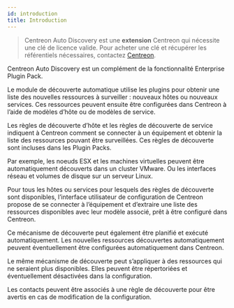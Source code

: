 ```yaml
---
id: introduction
title: Introduction
---
```


> Centreon Auto Discovery est une **extension** Centreon qui nécessite une clé
> de licence valide. Pour acheter une clé et récupérer les référentiels
> nécessaires, contactez [Centreon](mailto:sales@centreon.com).

Centreon Auto Discovery est un complément de la fonctionnalité Enterprise Plugin
Pack.

Le module de découverte automatique utilise les plugins pour obtenir une liste
des nouvelles ressources à surveiller : nouveaux hôtes ou nouveaux services. Ces
ressources peuvent ensuite être configurées dans Centreon à l’aide de modèles
d’hôte ou de modèles de service.

Les règles de découverte d’hôte et les règles de découverte de service indiquent
à Centreon comment se connecter à un équipement et obtenir la liste des
ressources pouvant être surveillées. Ces règles de découverte sont incluses dans
les Plugin Packs.

Par exemple, les noeuds ESX et les machines virtuelles peuvent être
automatiquement découverts dans un cluster VMware. Ou les interfaces réseau et
volumes de disque sur un serveur Linux.

Pour tous les hôtes ou services pour lesquels des règles de découverte sont
disponibles, l’interface utilisateur de configuration de Centreon propose de se
connecter à l’équipement et d’extraire une liste des ressources disponibles avec
leur modèle associé, prêt à être configuré dans Centreon.

Ce mécanisme de découverte peut également être planifié et exécuté
automatiquement. Les nouvelles ressources découvertes automatiquement peuvent
éventuellement être configurées automatiquement dans Centreon.

Le même mécanisme de découverte peut s’appliquer à des ressources qui ne
seraient plus disponibles. Elles peuvent être répertoriées et éventuellement
désactivées dans la configuration.

Les contacts peuvent être associés à une règle de découverte pour être avertis
en cas de modification de la configuration.
